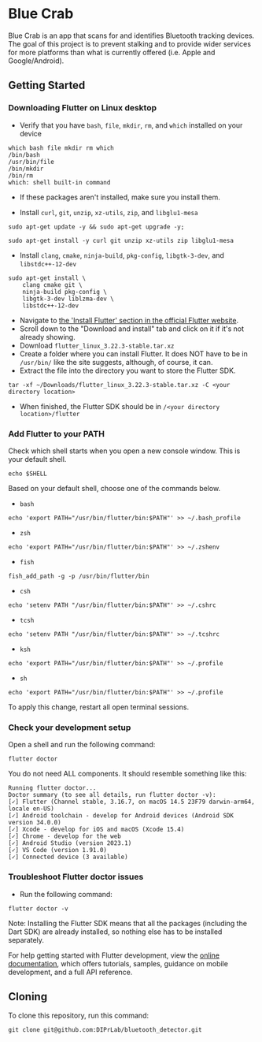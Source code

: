 # Blue Crab

Blue Crab is an app that scans for and identifies Bluetooth tracking devices. The goal of this project is to prevent stalking and to provide wider services for more platforms than what is currently offered (i.e. Apple and Google/Android).

## Getting Started
### Downloading Flutter on Linux desktop
- Verify that you have `bash`, `file`, `mkdir`, `rm`, and `which` installed on your device
```
which bash file mkdir rm which
/bin/bash
/usr/bin/file
/bin/mkdir
/bin/rm
which: shell built-in command
```
- If these packages aren't installed, make sure you install them.

- Install `curl`, `git`, `unzip`, `xz-utils`, `zip`, and `libglu1-mesa`
```
sudo apt-get update -y && sudo apt-get upgrade -y;
```
```
sudo apt-get install -y curl git unzip xz-utils zip libglu1-mesa
```

- Install `clang`, `cmake`, `ninja-build`, `pkg-config`, `libgtk-3-dev`, and `libstdc++-12-dev`
```
sudo apt-get install \
    clang cmake git \
    ninja-build pkg-config \
    libgtk-3-dev liblzma-dev \
    libstdc++-12-dev
```

- Navigate to [the 'Install Flutter' section in the official Flutter website](https://docs.flutter.dev/get-started/install).
- Scroll down to the "Download and install" tab and click on it if it's not already showing.
- Download `flutter_linux_3.22.3-stable.tar.xz`
- Create a folder where you can install Flutter. It does NOT have to be in `/usr/bin/` like the site suggests, although, of course, it can.
- Extract the file into the directory you want to store the Flutter SDK.
```
tar -xf ~/Downloads/flutter_linux_3.22.3-stable.tar.xz -C <your directory location>
```
- When finished, the Flutter SDK should be in `/<your directory location>/flutter`

### Add Flutter to your PATH
Check which shell starts when you open a new console window. This is your default shell.
```
echo $SHELL
```

Based on your default shell, choose one of the commands below.
- `bash`
```
echo 'export PATH="/usr/bin/flutter/bin:$PATH"' >> ~/.bash_profile
```

- `zsh`
```
echo 'export PATH="/usr/bin/flutter/bin:$PATH"' >> ~/.zshenv
```

- `fish`
```
fish_add_path -g -p /usr/bin/flutter/bin
```

- `csh`
```
echo 'setenv PATH "/usr/bin/flutter/bin:$PATH"' >> ~/.cshrc
```

- `tcsh`
```
echo 'setenv PATH "/usr/bin/flutter/bin:$PATH"' >> ~/.tcshrc
```

- `ksh`
```
echo 'export PATH="/usr/bin/flutter/bin:$PATH"' >> ~/.profile
```

- `sh`
```
echo 'export PATH="/usr/bin/flutter/bin:$PATH"' >> ~/.profile
```

To apply this change, restart all open terminal sessions.

### Check your development setup
Open a shell and run the following command:
```
flutter doctor
```

You do not need ALL components. It should resemble something like this:
```
Running flutter doctor...
Doctor summary (to see all details, run flutter doctor -v):
[✓] Flutter (Channel stable, 3.16.7, on macOS 14.5 23F79 darwin-arm64, locale en-US)
[✓] Android toolchain - develop for Android devices (Android SDK version 34.0.0)
[✓] Xcode - develop for iOS and macOS (Xcode 15.4)
[✓] Chrome - develop for the web
[✓] Android Studio (version 2023.1)
[✓] VS Code (version 1.91.0)
[✓] Connected device (3 available)
```

### Troubleshoot Flutter doctor issues
- Run the following command:
```
flutter doctor -v
```

Note: Installing the Flutter SDK means that all the packages (including the Dart SDK) are already installed, so nothing else has to be installed separately.

For help getting started with Flutter development, view the
[online documentation](https://docs.flutter.dev/), which offers tutorials,
samples, guidance on mobile development, and a full API reference.

## Cloning
To clone this repository, run this command:
```
git clone git@github.com:DIPrLab/bluetooth_detector.git
```
